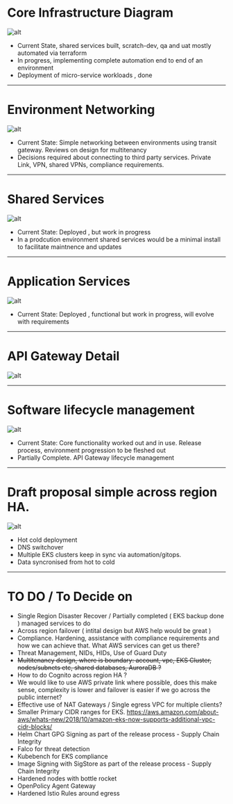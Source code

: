 # Core Infrastructure Diagram

![alt](./core.drawio.svg)


- Current State, shared services built, scratch-dev, qa and uat mostly automated via terraform
- In progress, implementing complete automation end to end of an environment
- Deployment of micro-service workloads , done

----------

# Environment Networking

![alt](./eks-netwoking.drawio.svg)

- Current State: Simple networking between environments using transit gateway. Reviews on design for multitenancy
- Decisions required about connecting to third party services. Private Link, VPN, shared VPNs, compliance requirements.

----------

# Shared Services

![alt](./eks-shared-services.drawio.svg)

- Current State: Deployed , but work in progress
- In a prodcution environment shared services would be a minimal install to facilitate maintnence and updates

----------
# Application Services

![alt](./eks-baas.drawio.svg)

- Current State: Deployed , functional but work in progress, will evolve with requirements

----------

# API Gateway Detail

![alt](./api-gateway.drawio.svg)

---------
# Software lifecycle management

![alt](./version-tracing.drawio.svg)

- Current State: Core functionality worked out and in use. Release process, environment progression to be fleshed out
- Partially Complete. API Gateway lifecycle management

----------

# Draft proposal simple across region HA.

![alt](./ha.drawio.svg)

- Hot cold deployment
- DNS switchover
- Multiple EKS clusters keep in sync via automation/gitops. 
- Data syncronised from hot to cold

----------

# TO DO / To Decide on

- Single Region Disaster Recover / Partially completed ( EKS backup done ) managed services to do
- Across region failover ( intital design but AWS help would be great )
- Compliance. Hardening, assistance with compliance requirements and how we can achieve that. What AWS services can get us there?
- Threat Management, NIDs, HIDs, Use of Guard Duty
- ~~Multitenancy design, where is boundary: account, vpc, EKS Cluster, nodes/subnets etc, shared databases, AuroraDB ?~~
- How to do Cognito across region HA ?
- We would like to use AWS private link where possible, does this make sense, complexity is lower and failover is easier if we go across the public internet?
- Effective use of NAT Gateways / Single egress VPC for multiple clients?
- Smaller Primary CIDR ranges for EKS. https://aws.amazon.com/about-aws/whats-new/2018/10/amazon-eks-now-supports-additional-vpc-cidr-blocks/
- Helm Chart GPG Signing as part of the release process - Supply Chain Integrity
- Falco for threat detection
- Kubebench for EKS compliance
- Image Signing with SigStore as part of the release process - Supply Chain Integrity
- Hardened nodes with bottle rocket
- OpenPolicy Agent Gateway
- Hardened Istio Rules around egress
